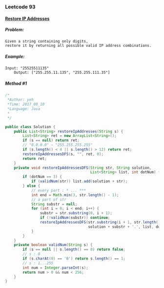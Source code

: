 

### Leetcode 93
#### [Restore IP Addresses](https://leetcode.com/problems/restore-ip-addresses)

  

##### ***Problem:***

    Given a string containing only digits, 
    restore it by returning all possible valid IP address combinations.
    

##### ***Example:***

    Input: "25525511135"
        Output: ["255.255.11.135", "255.255.111.35"]

##### *Method #1*
``` java
/*
 *Author: yeh
 *Time: 2017_08_10
 *Language: Java
 *
 */

public class Solution {
    public List<String> restoreIpAddresses(String s) {
        List<String> ret = new ArrayList<String>();
        if (s == null) return ret;
        // "0.0.0.0" ~ "255.255.255.255"
        if (s.length() < 4 || s.length() > 12) return ret;
        restoreIpAddressesDFS(s, "", ret, 0);
        return ret;
    }
    private void restoreIpAddressesDFS(String str, String solution, 
                                       List<String> list, int dotNum) {
        if (dotNum == 3) {
            if (validNum(str)) list.add(solution + str);
        } else {
            // every part : * ... ***
            int end = Math.min(3, str.length() - 1);
            // a part of str
            String substr = null;
            for (int i = 0; i < end; i++) {
                substr = str.substring(0, i + 1);
                if (!validNum(substr)) continue;
                restoreIpAddressesDFS(str.substring(i + 1, str.length()), 
                                      solution + substr + '.', list, dotNum + 1);
            }
        }
    }
    private boolean validNum(String s) {
        if (s == null || s.length() == 0) return false;
        // s : 0
        if (s.charAt(0) == '0') return s.length() == 1;
        // s : 1...255
        int num = Integer.parseInt(s);
        return num > 0 && num < 256;
    }
}

```



